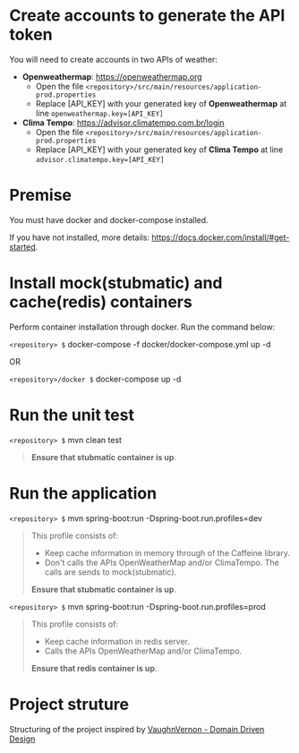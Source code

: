 # Create accounts to generate the API token
You will need to create accounts in two APIs of weather:
- **Openweathermap**: https://openweathermap.org
  - Open the file `<repository>/src/main/resources/application-prod.properties`
  - Replace [API_KEY] with your generated key of **Openweathermap** at line `openweathermap.key=[API_KEY]`
- **Clima Tempo**: https://advisor.climatempo.com.br/login
  - Open the file `<repository>/src/main/resources/application-prod.properties`
  - Replace [API_KEY] with your generated key of **Clima Tempo** at line `advisor.climatempo.key=[API_KEY]`

# Premise

You must have docker and docker-compose installed.

If you have not installed, more details: https://docs.docker.com/install/#get-started.

# Install mock(stubmatic) and cache(redis) containers

Perform container installation through docker. Run the command below:

`<repository> $` docker-compose -f docker/docker-compose.yml up -d

OR

`<repository>/docker $` docker-compose up -d

# Run the unit test

`<repository> $` mvn clean test

> **Ensure that stubmatic container is up**.


# Run the application

`<repository> $` mvn spring-boot:run -Dspring-boot.run.profiles=dev
> This profile consists of:
> - Keep cache information in memory through of the Caffeine library.
> - Don't calls the APIs OpenWeatherMap and/or ClimaTempo. The calls are sends to mock(stubmatic).
>
> **Ensure that stubmatic container is up**.

`<repository> $` mvn spring-boot:run -Dspring-boot.run.profiles=prod
> This profile consists of:
> - Keep cache information in redis server.
> - Calls the APIs OpenWeatherMap and/or ClimaTempo.
>
> **Ensure that redis container is up**.

# Project struture

Structuring of the project inspired by [VaughnVernon - Domain Driven Design](https://github.com/VaughnVernon/IDDD_Samples)
